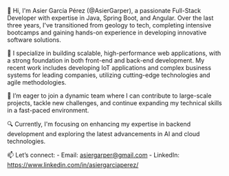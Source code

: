 👋 Hi, I'm Asier García Pérez (@AsierGarper), a passionate Full-Stack Developer with expertise in Java, Spring Boot, and Angular. Over the last three years, I've transitioned from geology to tech, completing intensive bootcamps and gaining hands-on experience in developing innovative software solutions.

🌟 I specialize in building scalable, high-performance web applications, with a strong foundation in both front-end and back-end development. My recent work includes developing IoT applications and complex business systems for leading companies, utilizing cutting-edge technologies and agile methodologies.

🚀 I’m eager to join a dynamic team where I can contribute to large-scale projects, tackle new challenges, and continue expanding my technical skills in a fast-paced environment.

🔍 Currently, I'm focusing on enhancing my expertise in backend development and exploring the latest advancements in AI and cloud technologies.

📫 Let’s connect:
        - Email: asiergarper@gmail.com
        - LinkedIn: https://www.linkedin.com/in/asiergarciaperez/
